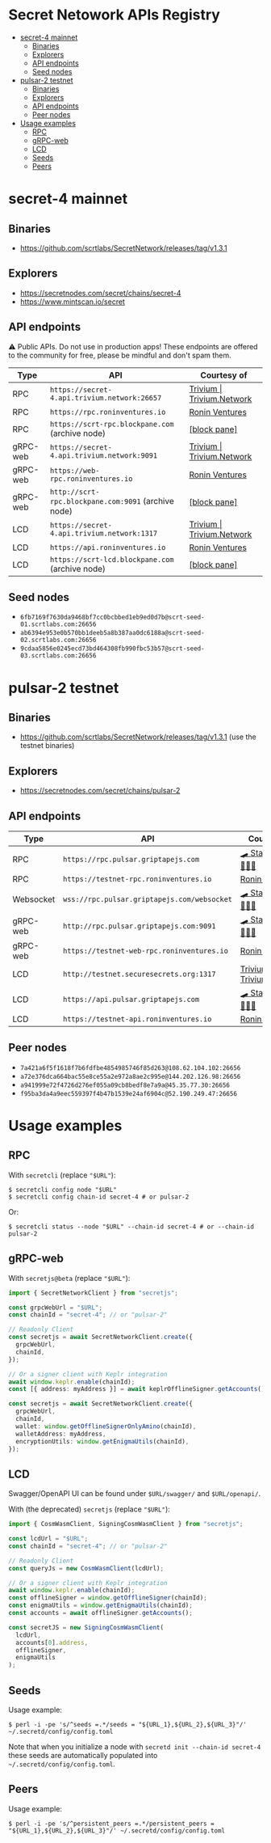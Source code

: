 <h1>Secret Netowork APIs Registry</h1>

- [secret-4 mainnet](#secret-4-mainnet)
  - [Binaries](#binaries)
  - [Explorers](#explorers)
  - [API endpoints](#api-endpoints)
  - [Seed nodes](#seed-nodes)
- [pulsar-2 testnet](#pulsar-2-testnet)
  - [Binaries](#binaries-1)
  - [Explorers](#explorers-1)
  - [API endpoints](#api-endpoints-1)
  - [Peer nodes](#peer-nodes)
- [Usage examples](#usage-examples)
  - [RPC](#rpc)
  - [gRPC-web](#grpc-web)
  - [LCD](#lcd)
  - [Seeds](#seeds)
  - [Peers](#peers)

# secret-4 mainnet

## Binaries

- https://github.com/scrtlabs/SecretNetwork/releases/tag/v1.3.1

## Explorers

- https://secretnodes.com/secret/chains/secret-4
- https://www.mintscan.io/secret

## API endpoints

:warning: Public APIs. Do not use in production apps! These endpoints are offered to the community for free, please be mindful and don't spam them.

| Type     | API                                                 | Courtesy of                                                                                                                                       |
| -------- | --------------------------------------------------- | ------------------------------------------------------------------------------------------------------------------------------------------------- |
| RPC      | `https://secret-4.api.trivium.network:26657`        | [Trivium \| Trivium.Network](https://wallet.keplr.app/#/secret/stake?modal=detail&validator=secretvaloper1ahawe276d250zpxt0xgpfg63ymmu63a0svuvgw) |
| RPC      | `https://rpc.roninventures.io`                      | [Ronin Ventures](https://wallet.keplr.app/#/secret/stake?modal=detail&validator=secretvaloper1fpf4rt42pr34ccef4wwuw4ljpm4flath8cwfgh)             |
| RPC      | `https://scrt-rpc.blockpane.com` (archive node)     | [[block pane]](https://wallet.keplr.app/#/secret/stake?modal=detail&validator=secretvaloper1tmtcu980raqvypdf0dd6hsgh6qcm7ex7l29u58)               |
| gRPC-web | `https://secret-4.api.trivium.network:9091`         | [Trivium \| Trivium.Network](https://wallet.keplr.app/#/secret/stake?modal=detail&validator=secretvaloper1ahawe276d250zpxt0xgpfg63ymmu63a0svuvgw) |
| gRPC-web | `https://web-rpc.roninventures.io`                  | [Ronin Ventures](https://wallet.keplr.app/#/secret/stake?modal=detail&validator=secretvaloper1fpf4rt42pr34ccef4wwuw4ljpm4flath8cwfgh)             |
| gRPC-web | `http://scrt-rpc.blockpane.com:9091` (archive node) | [[block pane]](https://wallet.keplr.app/#/secret/stake?modal=detail&validator=secretvaloper1tmtcu980raqvypdf0dd6hsgh6qcm7ex7l29u58)               |
| LCD      | `https://secret-4.api.trivium.network:1317`         | [Trivium \| Trivium.Network](https://wallet.keplr.app/#/secret/stake?modal=detail&validator=secretvaloper1ahawe276d250zpxt0xgpfg63ymmu63a0svuvgw) |
| LCD      | `https://api.roninventures.io`                      | [Ronin Ventures](https://wallet.keplr.app/#/secret/stake?modal=detail&validator=secretvaloper1fpf4rt42pr34ccef4wwuw4ljpm4flath8cwfgh)             |
| LCD      | `https://scrt-lcd.blockpane.com` (archive node)     | [[block pane]](https://wallet.keplr.app/#/secret/stake?modal=detail&validator=secretvaloper1tmtcu980raqvypdf0dd6hsgh6qcm7ex7l29u58)               |

## Seed nodes

- `6fb7169f7630da9468bf7cc0bcbbed1eb9ed0d7b@scrt-seed-01.scrtlabs.com:26656`
- `ab6394e953e0b570bb1deeb5a8b387aa0dc6188a@scrt-seed-02.scrtlabs.com:26656`
- `9cdaa5856e0245ecd73bd464308fb990fbc53b57@scrt-seed-03.scrtlabs.com:26656`

# pulsar-2 testnet

## Binaries

- https://github.com/scrtlabs/SecretNetwork/releases/tag/v1.3.1 (use the testnet binaries)

## Explorers

- https://secretnodes.com/secret/chains/pulsar-2

## API endpoints

| Type      | API                                         | Courtesy of                                                                                                                                       |
| --------- | ------------------------------------------- | ------------------------------------------------------------------------------------------------------------------------------------------------- |
| RPC       | `https://rpc.pulsar.griptapejs.com`         | [🛹 Stake or Die! 🐝🐝🐝](https://wallet.keplr.app/#/secret/stake?modal=detail&validator=secretvaloper1fy2s7er0c6uxc8hmnqfgukvkf7xh22s4yr6jqe)    |
| RPC       | `https://testnet-rpc.roninventures.io`      | [Ronin Ventures](https://wallet.keplr.app/#/secret/stake?modal=detail&validator=secretvaloper1fpf4rt42pr34ccef4wwuw4ljpm4flath8cwfgh)             |
| Websocket | `wss://rpc.pulsar.griptapejs.com/websocket` | [🛹 Stake or Die! 🐝🐝🐝](https://wallet.keplr.app/#/secret/stake?modal=detail&validator=secretvaloper1fy2s7er0c6uxc8hmnqfgukvkf7xh22s4yr6jqe)    |
| gRPC-web  | `http://rpc.pulsar.griptapejs.com:9091`     | [🛹 Stake or Die! 🐝🐝🐝](https://wallet.keplr.app/#/secret/stake?modal=detail&validator=secretvaloper1fy2s7er0c6uxc8hmnqfgukvkf7xh22s4yr6jqe)    |
| gRPC-web  | `https://testnet-web-rpc.roninventures.io`  | [Ronin Ventures](https://wallet.keplr.app/#/secret/stake?modal=detail&validator=secretvaloper1fpf4rt42pr34ccef4wwuw4ljpm4flath8cwfgh)             |
| LCD       | `http://testnet.securesecrets.org:1317`     | [Trivium \| Trivium.Network](https://wallet.keplr.app/#/secret/stake?modal=detail&validator=secretvaloper1ahawe276d250zpxt0xgpfg63ymmu63a0svuvgw) |
| LCD       | `https://api.pulsar.griptapejs.com`         | [🛹 Stake or Die! 🐝🐝🐝](https://wallet.keplr.app/#/secret/stake?modal=detail&validator=secretvaloper1fy2s7er0c6uxc8hmnqfgukvkf7xh22s4yr6jqe)    |
| LCD       | `https://testnet-api.roninventures.io`      | [Ronin Ventures](https://wallet.keplr.app/#/secret/stake?modal=detail&validator=secretvaloper1fpf4rt42pr34ccef4wwuw4ljpm4flath8cwfgh)             |

## Peer nodes

- `7a421a6f5f1618f7b6fdfbe4854985746f85d263@108.62.104.102:26656`
- `a72e376dca664bac55e8ce55a2e972a8ae2c995e@144.202.126.98:26656`
- `a941999e72f4726d276ef055a09cb8bedf8e7a9a@45.35.77.30:26656`
- `f95ba3da4a9eec559397f4b47b1539e24af6904c@52.190.249.47:26656`

# Usage examples

## RPC

With `secretcli` (replace `"$URL"`):

```console
$ secretcli config node "$URL"
$ secretcli config chain-id secret-4 # or pulsar-2
```

Or:

```console
$ secretcli status --node "$URL" --chain-id secret-4 # or --chain-id pulsar-2
```

## gRPC-web

With `secretjs@beta` (replace `"$URL"`):

```ts
import { SecretNetworkClient } from "secretjs";

const grpcWebUrl = "$URL";
const chainId = "secret-4"; // or "pulsar-2"

// Readonly Client
const secretjs = await SecretNetworkClient.create({
  grpcWebUrl,
  chainId,
});

// Or a signer client with Keplr integration
await window.keplr.enable(chainId);
const [{ address: myAddress }] = await keplrOfflineSigner.getAccounts();

const secretjs = await SecretNetworkClient.create({
  grpcWebUrl,
  chainId,
  wallet: window.getOfflineSignerOnlyAmino(chainId),
  walletAddress: myAddress,
  encryptionUtils: window.getEnigmaUtils(chainId),
});
```

## LCD

Swagger/OpenAPI UI can be found under `$URL/swagger/` and `$URL/openapi/`.

With (the deprecated) `secretjs` (replace `"$URL"`):

```ts
import { CosmWasmClient, SigningCosmWasmClient } from "secretjs";

const lcdUrl = "$URL";
const chainId = "secret-4"; // or "pulsar-2"

// Readonly Client
const queryJs = new CosmWasmClient(lcdUrl);

// Or a signer client with Keplr integration
await window.keplr.enable(chainId);
const offlineSigner = window.getOfflineSigner(chainId);
const enigmaUtils = window.getEnigmaUtils(chainId);
const accounts = await offlineSigner.getAccounts();

const secretJS = new SigningCosmWasmClient(
  lcdUrl,
  accounts[0].address,
  offlineSigner,
  enigmaUtils
);
```

## Seeds

Usage example:

```console
$ perl -i -pe 's/^seeds =.*/seeds = "${URL_1},${URL_2},${URL_3}"/' ~/.secretd/config/config.toml
```

Note that when you initialize a node with `secretd init --chain-id secret-4` these seeds are automatically populated into `~/.secretd/config/config.toml`.

## Peers

Usage example:

```console
$ perl -i -pe 's/^persistent_peers =.*/persistent_peers = "${URL_1},${URL_2},${URL_3}"/' ~/.secretd/config/config.toml
```
